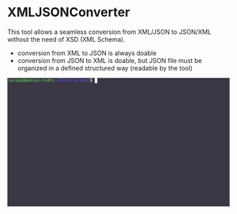 # XMLJSONConverter
This tool allows a seamless conversion from XML/JSON to JSON/XML without the need of XSD (XML Schema). 
- conversion from XML to JSON is always doable
- conversion from JSON to XML is doable, but JSON file must be organized in a defined structured way (readable by the tool)

<p align="center"><img src="demo.gif" alt="demo gif" /></p>
